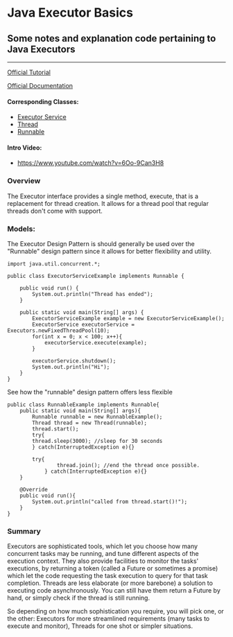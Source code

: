 # Java Executor Basics
## Some notes and explanation code pertaining to Java Executors

***

[Official Tutorial](https://docs.oracle.com/javase/tutorial/essential/concurrency/executors.html)

[Official Documentation](https://docs.oracle.com/javase/8/docs/api/java/util/concurrent/Executors.html)

#### Corresponding Classes:

* [Executor Service](https://docs.oracle.com/javase/8/docs/api/java/util/concurrent/ExecutorService.html)
* [Thread](https://docs.oracle.com/en/java/javase/17/docs/api/java.base/java/lang/Thread.html)
* [Runnable](https://docs.oracle.com/javase/8/docs/api/java/lang/Runnable.html)

#### Intro Video:

* <https://www.youtube.com/watch?v=6Oo-9Can3H8>

### Overview

The Executor interface provides a single method, execute, that is a replacement for thread creation.
It allows for a thread pool that regular threads don't come with support. 

### Models:

The Executor Design Pattern is should generally be used over the "Runnable" design pattern since it allows for better 
flexibility and utility. 

    import java.util.concurrent.*;

    public class ExecutorServiceExample implements Runnable {

        public void run() {
            System.out.println("Thread has ended");
        }   

        public static void main(String[] args) {
            ExecutorServiceExample example = new ExecutorServiceExample();
            ExecutorService executorService = Executors.newFixedThreadPool(10);
            for(int x = 0; x < 100; x++){
                executorService.execute(example);
            }
    
            executorService.shutdown();
            System.out.println("Hi");
        }
    } 

See how the "runnable" design pattern offers less flexible

    public class RunnableExample implements Runnable{
        public static void main(String[] args){
            Runnable runnable = new RunnableExample();
            Thread thread = new Thread(runnable);
            thread.start();
            try{
            thread.sleep(3000); //sleep for 30 seconds
            } catch(InterruptedException e){}
        
            try{
                    thread.join(); //end the thread once possible.
                } catch(InterruptedException e){}
        }
    
        @Override
        public void run(){
            System.out.println("called from thread.start()!");
        }
    }

### Summary

Executors are sophisticated tools, which let you choose how many concurrent tasks may be running, and tune different aspects of the execution context. They also provide facilities to monitor the tasks' executions, by returning a token (called a Future or sometimes a promise) which let the code requesting the task execution to query for that task completion.
Threads are less elaborate (or more barebone) a solution to executing code asynchronously. You can still have them return a Future by hand, or simply check if the thread is still running.

So depending on how much sophistication you require, you will pick one, or the other: Executors for more streamlined requirements (many tasks to execute and monitor), Threads for one shot or simpler situations.